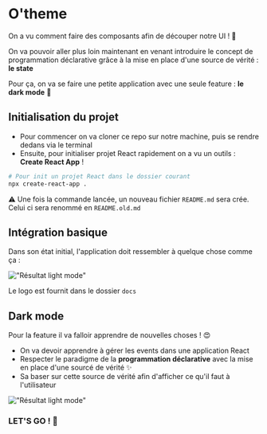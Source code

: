 # O'theme

On a vu comment faire des composants afin de découper notre UI ! 💪

On va pouvoir aller plus loin maintenant en venant introduire le concept de programmation déclarative grâce à la mise en place d'une source de vérité : **le state**

Pour ça, on va se faire une petite application avec une seule feature : **le dark mode** 🤩

## Initialisation du projet

- Pour commencer on va cloner ce repo sur notre machine, puis se rendre dedans via le terminal
- Ensuite, pour initialiser projet React rapidement on a vu un outils : **Create React App** !

```sh
# Pour init un projet React dans le dossier courant
npx create-react-app .
```

:warning: Une fois la commande lancée, un nouveau fichier `README.md` sera crée. Celui ci sera renommé en `README.old.md`

## Intégration basique

Dans son état initial, l'application doit ressembler à quelque chose comme ça :

!["Résultat light mode"](./docs/resultat1.png)

Le logo est fournit dans le dossier `docs`

## Dark mode

Pour la feature il va falloir apprendre de nouvelles choses ! 😍

- On va devoir apprendre à gérer les events dans une application React
- Respecter le paradigme de la **programmation déclarative** avec la mise en place d'une sourcé de vérité ✨
- Sa baser sur cette source de vérité afin d'afficher ce qu'il faut à l'utilisateur

!["Résultat light mode"](./docs/resultat2.png)

### LET'S GO ! :rocket: